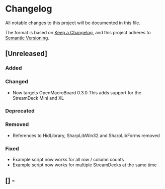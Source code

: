 # Changelog
All notable changes to this project will be documented in this file.

The format is based on [Keep a Changelog](https://keepachangelog.com/en/1.0.0/), and this project adheres to [Semantic Versioning](https://semver.org/spec/v2.0.0.html).

## [Unreleased]
### Added
### Changed
- Now targets OpenMacroBoard 0.3.0
This adds support for the StreamDeck Mini and XL
### Deprecated
### Removed
- References to HidLibrary, SharpLibWin32 and SharpLibForms removed
### Fixed
- Example script now works for all row / column counts
- Example script now works for multiple StreamDecks at the same time

## [] - 
